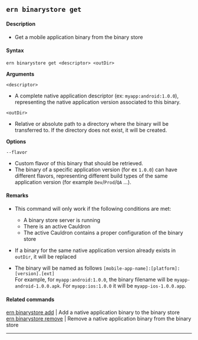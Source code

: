 ## `ern binarystore get`

#### Description

* Get a mobile application binary from the binary store

#### Syntax

`ern binarystore get <descriptor> <outDir>`

**Arguments**  

`<descriptor>`

* A complete native application descriptor (ex: `myapp:android:1.0.0`), representing the native application version associated to this binary.

`<outDir>`

* Relative or absolute path to a directory where the binary will be transferred to. If the directory does not exist, it will be created.

**Options**

`--flavor`

* Custom flavor of this binary that should be retrieved.
* The binary of a specific application version (for ex `1.0.0`) can have different flavors, representing different build types of the same application version (for example `Dev`/`Prod`/`QA` ...).

#### Remarks

* This command will only work if the following conditions are met:
  * A binary store server is running
  * There is an active Cauldron
  * The active Cauldron contains a proper configuration of the binary store

* If a binary for the same native application version already exists in `outDir`, it will be replaced

* The binary will be named as follows `[mobile-app-name]:[platform]:[version].[ext]`  
For example, for `myapp:android:1.0.0`, the binary filename will be `myapp-android-1.0.0.apk`. For `myapp:ios:1.0.0` it will be `myapp-ios-1.0.0.app`.


#### Related commands
 [ern binarystore add] | Add a native application binary to the binary store  
 [ern binarystore remove] | Remove a native application binary from the binary store

___  

[ern binarystore add]: ./add.md

[ern binarystore remove]: ./remove.md
